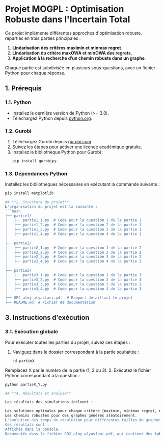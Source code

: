 # Projet MOGPL : Optimisation Robuste dans l'Incertain Total

Ce projet implémente différentes approches d'optimisation robuste, réparties en trois parties principales :
1. **Linéarisation des critères maximin et minmax regret**.
2. **Linéarisation du critère maxOWA et minOWA des regrets**.
3. **Application à la recherche d’un chemin robuste dans un graphe**.

Chaque partie est subdivisée en plusieurs sous-questions, avec un fichier Python pour chaque réponse.

## **1. Prérequis**

### **1.1. Python**
- Installez la dernière version de Python (>= 3.8).
- Téléchargez Python depuis [python.org](https://www.python.org/downloads/).

### **1.2. Gurobi**
1. Téléchargez Gurobi depuis [gurobi.com](https://www.gurobi.com/).
2. Suivez les étapes pour activer une licence académique gratuite.
3. Installez la bibliothèque Python pour Gurobi :
   ```bash
   pip install gurobipy
### **1.3. Dépendances Python**
Installez les bibliothèques nécessaires en exécutant la commande suivante :
   ```bash
   pip install matplotlib

## **2. Structure du projet**
L'organisation du projet est la suivante :
   ```bash
   ├── partie1/
   │   ├── partie1_1.py  # Code pour la question 1 de la partie 1
   │   ├── partie1_2.py  # Code pour la question 2 de la partie 1
   │   ├── partie1_3.py  # Code pour la question 3 de la partie 1
   │   ├── partie1_4.py  # Code pour la question 4 de la partie 1
   │
   ├── partie2/
   │   ├── partie2_1.py  # Code pour la question 1 de la partie 2
   │   ├── partie2_2.py  # Code pour la question 2 de la partie 2
   │   ├── partie2_3.py  # Code pour la question 3 de la partie 2
   │   ├── partie2_4.py  # Code pour la question 4 de la partie 2
   │
   ├── partie3/
   │   ├── partie3_1.py  # Code pour la question 1 de la partie 3
   │   ├── partie3_2.py  # Code pour la question 2 de la partie 3
   │   ├── partie3_3.py  # Code pour la question 3 de la partie 3
   │   ├── partie3_4.py  # Code pour la question 4 de la partie 3
   │
   ├── GR2_aloy_alyasfani.pdf  # Rapport détaillant le projet
   ├── README.md  # Fichier de documentation
   ```


## **3. Instructions d'exécution**
### **3.1. Exécution globale**
Pour exécuter toutes les parties du projet, suivez ces étapes :
1. Naviguez dans le dossier correspondant à la partie souhaitée :
   ```bash
   cd partieX

Remplacez X par le numéro de la partie (1, 2 ou 3).
2. Exécutez le fichier Python correspondant à la question :
   ```bash
   python partieX_Y.py

## **4. Résultats et analyse**

Les résultats des simulations incluent :

   Les solutions optimales pour chaque critère (maximin, minimax regret, maxOWA, minOWA).
   Les chemins robustes pour des graphes générés aléatoirement.
   L'évolution des temps de résolution pour différentes tailles de graphes.
Ces résultats sont :
   Affichés dans la console.
   Documentés dans le fichier GR2_aloy_alyasfani.pdf, qui contient des tableaux et des graphiques pour chaque question.
